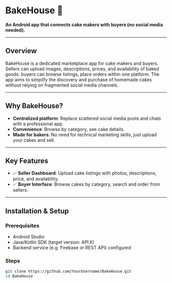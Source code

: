 # BakeHouse 🍰

**An Android app that connects cake makers with buyers (no social media needed).**

---

## Overview

BakeHouse is a dedicated marketplace app for cake makers and buyers. Sellers can upload images, descriptions, prices, and availability of baked goods. buyers can browse listings, place orders within one platform. The app aims to simplify the discovery and purchase of homemade cakes without relying on fragmented social media channels.

---

## Why BakeHouse?

- **Centralized platform**: Replace scattered social media posts and chats with a professional app.
- **Convenience**: Browse by category, see cake details.
- **Made for bakers**: No need for technical marketing skills, just upload your cakes and sell.

---

## Key Features

- ✅ **Seller Dashboard**: Upload cake listings with photos, descriptions, price, and availability.
- ✅ **Buyer Interface**: Browse cakes by category, search and order from sellers.

---

## Installation & Setup

### Prerequisites

- Android Studio
- Java/Kotlin SDK (target version: API X)
- Backend service (e.g. Firebase or REST API) configured

### Steps

```bash
git clone https://github.com/YourUsername/BakeHouse.git
cd BakeHouse
